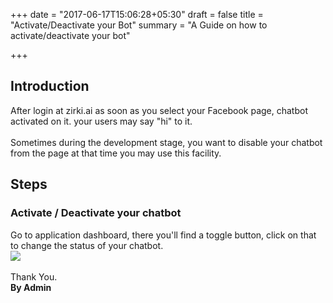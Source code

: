 +++
date = "2017-06-17T15:06:28+05:30"
draft = false
title = "Activate/Deactivate your Bot"
summary = "A Guide on how to activate/deactivate your bot"

+++

<section markdown=1 id="intro-section" class="doc-section">


<h2>Introduction</h2>

After login at zirki.ai as soon as you select your Facebook page, chatbot activated on it. your users may say "hi" to it.
<br /><br />
Sometimes during the development stage, you want to disable your chatbot from the page at that time you may use this facility.

</section>

<section markdown=1 id="bot-status" class="doc-section">

<h2>Steps</h2>
<h3>Activate / Deactivate your chatbot</h3>


Go to application dashboard, there you'll find a toggle button, click on that to change the status of your chatbot.
<br/>
<img src="https://zirkidocs.gitlab.io/assets/images/activate deactivate bot/active inactive Bot.gif" class="post-image" />
<br /><br />
Thank You.<br />
<b>By Admin</b>

</section>
